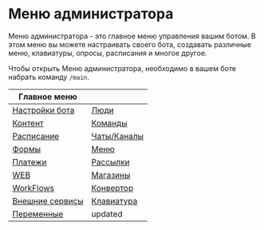 # Меню администратора

Меню администратора - это главное меню управления вашим ботом. В этом меню вы можете настраивать своего бота, создавать различные меню, клавиатуры, опросы, расписания и многое другое.

Чтобы открыть Меню администратора, необходимо в вашем боте набрать команду `/main`. 

| Главное меню ||
| --- |---| 
| [Настройки бота](/docs/admin/setting) | [Люди](/docs/admin/people)|
| [ Контент](/docs/admin/content) | [Команды](/docs/admin/command)|
| [Расписание](/docs/admin/schedule) | [Чаты/Каналы](/docs/admin/chats-and-channels) |
| [Формы](/docs/admin/forms) | [Меню](/docs/admin/menu)|
| [Платежи](/docs/admin/pay) | [Рассылки](/docs/admin/newsletters) |
| [WEB](/docs/admin/web) | [Магазины](/docs/admin/stores) |
| [WorkFlows](/docs/admin/workflow)  | [Конвертор](/docs/admin/converter)  |
| [Внешние сервисы](/docs/admin/external-services) | [Клавиатура](/docs/admin/keyboard) |
| [Переменные](/docs/admin/variables) | updated |
